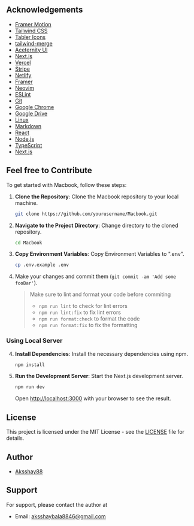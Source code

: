 

## Acknowledgements

- [Framer Motion](https://www.framer.com/motion/)
- [Tailwind CSS](https://tailwindcss.com/)
- [Tabler Icons](https://tablericons.com/)
- [tailwind-merge](https://www.npmjs.com/package/tailwind-merge)
- [Aceternity UI](https://ui.aceternity.com/)
- [Next.js](https://nextjs.org/)
- [Vercel](https://vercel.com/)
- [Stripe](https://stripe.com/)
- [Netlify](https://www.netlify.com/)
- [Framer](https://www.framer.com/)
- [Neovim](https://neovim.io/)
- [ESLint](https://eslint.org/)
- [Git](https://git-scm.com/)
- [Google Chrome](https://www.google.com/chrome/)
- [Google Drive](https://www.google.com/drive/)
- [Linux](https://www.linux.org/)
- [Markdown](https://www.markdownguide.org/)
- [React](https://reactjs.org/)
- [Node.js](https://nodejs.org/)
- [TypeScript](https://www.typescriptlang.org/)
- [Next.js](https://nextjs.org/)



## Feel free to Contribute

To get started with Macbook, follow these steps:

1. **Clone the Repository**: Clone the Macbook repository to your local machine.
   ```bash
   git clone https://github.com/yourusername/Macbook.git
   ```
2. **Navigate to the Project Directory**: Change directory to the cloned repository.
   ```bash
   cd Macbook
   ```
3. **Copy Environment Variables**: Copy Environment Variables to ".env".
   ```bash
   cp .env.example .env
   ```
4. Make your changes and commit them (`git commit -am 'Add some fooBar'`).
   > Make sure to lint and format your code before commiting
   >
   > - `npm run lint` to check for lint errors
   > - `npm run lint:fix` to fix lint errors
   > - `npm run format:check` to format the code
   > - `npm run format:fix` to fix the formatting

### Using Local Server

4. **Install Dependencies**: Install the necessary dependencies using npm.
   ```bash
   npm install
   ```
5. **Run the Development Server**: Start the Next.js development server.
   ```bash
   npm run dev
   ```

   Open [http://localhost:3000](http://localhost:3000) with your browser to see the result.
   
## License

This project is licensed under the MIT License - see the [LICENSE](LICENSE) file for details.

## Author

- [Aksshay88](https://github.com/Aksshay88)


## Support

For support, please contact the author at

- Email: aksshaybala8846@gmail.com
